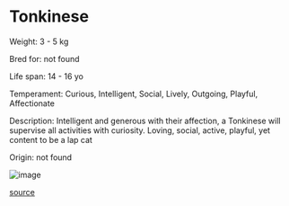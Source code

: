 # Tonkinese

Weight: 3 - 5 kg

Bred for: not found 

Life span: 14 - 16 yo

Temperament: Curious, Intelligent, Social, Lively, Outgoing, Playful, Affectionate

Description: Intelligent and generous with their affection, a Tonkinese will supervise all activities with curiosity. Loving, social, active, playful, yet content to be a lap cat

Origin: not found

![image](https://cdn2.thecatapi.com/images/KBroiVNCM.jpg)

[source](https://api.thecatapi.com/v1/breeds/tonk)
